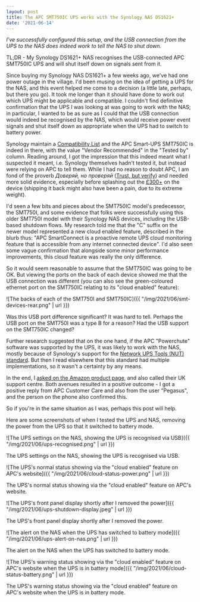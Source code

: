 ```yaml
---
layout: post
title: The APC SMT750IC UPS works with the Synology NAS DS1621+
date: '2021-06-14'
---
```


_I've successfully configured this setup, and the USB connection from the UPS to the NAS does indeed work to tell the NAS to shut down._

TL;DR - My Synology DS1621+ NAS recognises the USB-connected APC SMT750IC UPS and will shut itself down on signals sent from it.

Since buying my Synology NAS DS1621+ a few weeks ago, we've had one power outage in the village. I'd been musing on the idea of getting a UPS for the NAS, and this event helped me come to a decision (a little late, perhaps, but there you go). It took me longer than it should have done to work out which UPS might be applicable and compatible. I couldn't find definitive confirmation that the UPS I was looking at was going to work with the NAS; in particular, I wanted to be as sure as I could that the USB connection would indeed be recognised by the NAS, which would receive power event signals and shut itself down as appropriate when the UPS had to switch to battery power.

Synology maintain a [Compatibility List](https://www.synology.com/en-us/compatibility?search_by=products&model=DS1621%2B&category=upses&p=1&change_log_p=1) and the APC Smart-UPS SMT750IC is indeed in there, with the value "Vendor Recommended" in the "Tested by" column. Reading around, I got the impression that this indeed meant what I suspected it meant, i.e. Synology themselves hadn't tested it, but instead were relying on APC to tell them. While I had no reason to doubt APC, I am fond of the proverb _Доверяй, но проверяй_ ([Trust, but verify](https://en.wikipedia.org/wiki/Trust,_but_verify)) and needed more solid evidence, especially before splashing out the [£300+](https://www.amazon.co.uk/gp/product/B07DM6BPM2/) on the device (shipping it back might also have been a pain, due to its extreme weight).

I'd seen a few bits and pieces about the SMT750IC model's predecessor, the SMT750I, and some evidence that folks were successfully using this older SMT750I model with their Synology NAS devices, including the USB-based shutdown flows. My research told me that the "C" suffix on the newer model represented a new cloud enabled feature, described in the blurb thus: "APC SmartConnect is a proactive remote UPS cloud monitoring feature that is accessible from any internet connected device". I'd also seen some vague confirmation that alongside some minor performance improvements, this cloud feature was really the only difference.

So it would seem reasonable to assume that the SMT750IC was going to be OK. But viewing the ports on the back of each device showed me that the USB connection was different (you can also see the green-coloured ethernet port on the SMT750IC relating to its "cloud enabled" feature):

![The backs of each of the SMT750I and SMT750IC]({{ "/img/2021/06/smt-devices-rear.png" | url }})

Was this USB port difference significant? It was hard to tell. Perhaps the USB port on the SMT750I was a type B for a reason? Had the USB support on the SMT750IC changed?

Further research suggested that on the one hand, if the APC "Powerchute" software was supported by the UPS, it was likely to work with the NAS, mostly because of Synology's support for the [Network UPS Tools (NUT) standard](https://networkupstools.org/). But then I read elsewhere that this standard had multiple implementations, so it wasn't a certainty by any means.

In the end, I [asked on the Amazon product page](https://www.amazon.co.uk/ask/questions/Tx32WEPA58FDXDS/ref=ask_dp_dpmw_al_hza), and also called their UK support centre. Both avenues resulted in a positive outcome - I got a positive reply from APC Customer Care and also from the user "Pegasus", and the person on the phone also confirmed this.

So if you're in the same situation as I was, perhaps this post will help.

Here are some screenshots of when I tested the UPS and NAS, removing the power from the UPS so that it switched to battery mode.

![The UPS settings on the NAS, showing the UPS is recognised via USB]({{ "/img/2021/06/ups-recognised.png" | url }})

The UPS settings on the NAS, showing the UPS is recognised via USB.

![The UPS's normal status showing via the "cloud enabled" feature on APC's website]({{ "/img/2021/06/cloud-status-power.png" | url }})

The UPS's normal status showing via the "cloud enabled" feature on APC's website.

![The UPS's front panel display shortly after I removed the power]({{ "/img/2021/06/ups-shutdown-display.jpeg" | url }})

The UPS's front panel display shortly after I removed the power.

![The alert on the NAS when the UPS has switched to battery mode]({{ "/img/2021/06/ups-alert-on-nas.png" | url }})

The alert on the NAS when the UPS has switched to battery mode.

![The UPS's warning status showing via the "cloud enabled" feature on APC's website when the UPS is in battery mode]({{ "/img/2021/06/cloud-status-battery.png" | url }})

The UPS's warning status showing via the "cloud enabled" feature on APC's website when the UPS is in battery mode.
